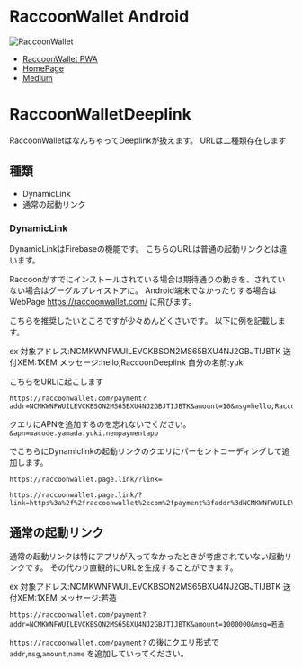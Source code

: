# RaccoonWallet Android

<img src="https://raccoonwallet.com/wp-content/uploads/2018/10/Raccoon_githubimage_2.jpg" alt="RaccoonWallet " title="RaccoonWallet ">

- [RaccoonWallet PWA](https://ryuta46.github.io/raccoonwallet-web-app/#/top?tab=home)
- [HomePage](https://raccoonwallet.com/)
- [Medium](https://medium.com/raccoonwallet)

# RaccoonWalletDeeplink

RaccoonWalletはなんちゃってDeeplinkが扱えます。
URLは二種類存在します

## 種類

- DynamicLink
- 通常の起動リンク

### DynamicLink

DynamicLinkはFirebaseの機能です。
こちらのURLは普通の起動リンクとは違います。

Raccoonがすでにインストールされている場合は期待通りの動きを、されていない場合はグーグルプレイストアに。
Android端末でなかったりする場合はWebPage https://raccoonwallet.com/ に飛びます。

こちらを推奨したいところですが少々めんどくさいです。
以下に例を記載します。

ex
対象アドレス:NCMKWNFWUILEVCKBSON2MS65BXU4NJ2GBJTIJBTK
送付XEM:1XEM
メッセージ:hello,RaccoonDeeplink
自分の名前:yuki

こちらをURLに起こします

```
https://raccoonwallet.com/payment?addr=NCMKWNFWUILEVCKBSON2MS65BXU4NJ2GBJTIJBTK&amount=10&msg=hello,RaccoonDeeplink&name=yuki,yamada&apn=wacode.yamada.yuki.nempaymentapp
```

クエリにAPNを追加するのを忘れないでください。
`&apn=wacode.yamada.yuki.nempaymentapp`

でこちらにDynamiclinkの起動リンクのクエリにパーセントコーディングして追加します。

`https://raccoonwallet.page.link/?link=`

```
https://raccoonwallet.page.link/?link=https%3a%2f%2fraccoonwallet%2ecom%2fpayment%3faddr%3dNCMKWNFWUILEVCKBSON2MS65BXU4NJ2GBJTIJBTK%26amount%3d1000000%26msg%3dhello%2cRaccoonDeeplink%26name%3dyuki%2cyamada&apn=wacode.yamada.yuki.nempaymentapp
```

## 通常の起動リンク
通常の起動リンクは特にアプリが入ってなかったときが考慮されていない起動リンクです。
その代わり直観的にURLを生成することができます。

ex
対象アドレス:NCMKWNFWUILEVCKBSON2MS65BXU4NJ2GBJTIJBTK
送付XEM:1XEM
メッセージ:若造

```
https://raccoonwallet.com/payment?addr=NCMKWNFWUILEVCKBSON2MS65BXU4NJ2GBJTIJBTK&amount=1000000&msg=若造
```

`https://raccoonwallet.com/payment?` の後にクエリ形式で
`addr`,`msg`,`amount`,`name` を追加していってください。
